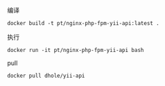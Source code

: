 
编译

    docker build -t pt/nginx-php-fpm-yii-api:latest .

执行
    
    docker run -it pt/nginx-php-fpm-yii-api bash
   
pull

    docker pull dhole/yii-api